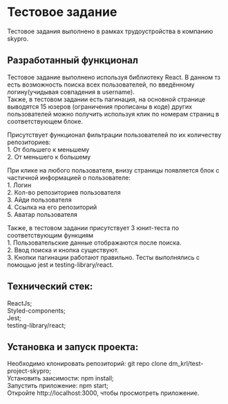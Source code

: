 # Тестовое задание  

Тестовое задания выполнено в рамках трудоустройства в компанию skypro.

## Разработанный функционал  

Тестовое задание выполнено используя библиотеку React. В данном тз есть возможность поиска всех пользователей, по введённому логину(учидывая совпадения в username).   
Также, в тестовом задании есть пагинация, на основной странице выводятся 15 юзеров (ограничения прописаны в коде) других пользователей можно получить используя клик по номерам страниц в соответствующем блоке.   

Присутствует функционал фильтрации пользователей по их количеству репозиториев:  
    1. От большего к меньшему  
    2. От меньшего к большему     
    
При клике на любого пользователя, внизу страницы появляется блок с частичной информацией о пользователе:  
    1. Логин  
    2. Кол-во репозиториев пользователя  
    3. Айди пользователя  
    4. Ссылка на его репозиторий  
    5. Аватар пользователя  

Также, в тестовом задании присутствует 3 юнит-теста по соответствующим функциям  
     1. Пользовательские данные отображаются после поиска.   
     2. Ввод поиска и кнопка существуют.   
     3. Кнопки пагинации работают правильно.
Тесты выполнялись с помощью jest и testing-library/react.  

## Технический стек:  

ReactJs;  
Styled-components;  
Jest;  
testing-library/react;  

## Установка и запуск проекта:
Необходимо клонировать репозиторий: git repo clone dm_krl/test-project-skypro;  
Установить заисимости: npm install;  
Запустить приложение: npm start;  
Откройте http://localhost:3000, чтобы просмотреть приложение.  


